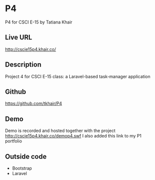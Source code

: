 P4
==

P4 for CSCI E-15 by Tatiana Khair

## Live URL
<http://cscie15p4.khair.co/>

## Description
Project 4 for CSCI E-15 class: a Laravel-based task-manager application

## Github
<https://github.com/tkhair/P4>

## Demo
Demo is recorded and hosted together with the project <http://cscie15p4.khair.co/demop4.swf>
I also added this link to my P1 portfolio

## Outside code
* Bootstrap
* Laravel
